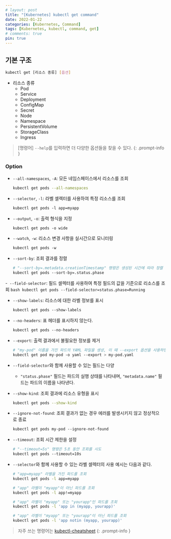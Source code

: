 ```yaml
---
# layout: post
title: "[Kubernetes] kubectl get command"
date: 2022-01-22
categories: [Kubernetes, Command]
tags: [Kubernetes, kubectl, command, get]
# comments: true
pin: true
---
```


## 기본 구조

```bash
kubectl get [리소스 종류] [옵션]
```

- 리소스 종류
    - Pod
    - Service
    - Deployment
    - ConfigMap
    - Secret
    - Node
    - Namespace
    - PersistentVolume
    - StorageClass
    - Ingress

> [명령어] `--help`를 입력하면 더 다양한 옵션들을 찾을 수 있다.
{: .prompt-info }

### Option

- `--all-namespaces`, `-A`: 모든 네임스페이스에서 리소스를 조회
    ```bash
    kubectl get pods --all-namespaces
    ```

- `--selector`, `-l`: 라벨 셀렉터를 사용하여 특정 리소스를 조회
    ```bash
    kubectl get pods -l app=myapp
    ```

- `--output`, `-o`: 출력 형식을 지정
    ```bash
    kubectl get pods -o wide
    ```

- `--watch`, `-w`: 리소스 변경 사항을 실시간으로 모니터링
    ```bash
    kubectl get pods -w
    ```

- `--sort-by`: 조회 결과를 정렬
    ```bash
    # "--sort-by=.metadata.creationTimestamp" 명령은 생성된 시간에 따라 정렬
    kubectl get pods --sort-by=.status.phase
    ```

-` --field-selector`: 필드 셀렉터를 사용하여 특정 필드의 값을 기준으로 리소스를 조회
    ```bash
    kubectl get pods --field-selector=status.phase=Running
    ```

- `--show-labels`: 리소스에 대한 라벨 정보를 표시
    ```bash
    kubectl get pods --show-labels
    ```

- `--no-headers`: 표 헤더를 표시하지 않는다.
    ```bash
    kubectl get pods --no-headers
    ```

- `--export`: 출력 결과에서 불필요한 정보를 제거
    ```bash
    # "my-pod" 이름을 가진 파드의 YAML 파일을 생성, 이 때 --export 옵션을 사용하면 출력 결과에서 상태 및 메타데이터와 같은 불필요한 정보가 제거
    kubectl get pod my-pod -o yaml --export > my-pod.yaml
    ```

- `--field-selector`와 함께 사용할 수 있는 필드는 다양
    - `"status.phase"` 필드는 파드의 실행 상태를 나타내며, `"metadata.name"` 필드는 파드의 이름을 나타낸다.

- `--show-kind`: 조회 결과에 리소스 유형을 표시
    ```bash
    kubectl get pods --show-kind
    ```

- `--ignore-not-found`: 조회 결과가 없는 경우 에러를 발생시키지 않고 정상적으로 종료
    ```bash
    kubectl get pods my-pod --ignore-not-found
    ```

- `--timeout`: 조회 시간 제한을 설정
    ```bash
    # "--timeout=5s" 명령은 5초 동안 조회를 시도
    kubectl get pods --timeout=10s
    ```

- `--selector`와 함께 사용할 수 있는 라벨 셀렉터의 사용 예시는 다음과 같다.
    ```bash
    # "app=myapp" 라벨을 가진 파드를 조회
    kubectl get pods -l app=myapp

    # "app" 라벨이 "myapp"이 아닌 파드를 조회
    kubectl get pods -l app!=myapp

    # "app" 라벨이 "myapp" 또는 "yourapp"인 파드를 조회
    kubectl get pods -l 'app in (myapp, yourapp)'

    # "app" 라벨이 "myapp" 또는 "yourapp"이 아닌 파드를 조회
    kubectl get pods -l 'app notin (myapp, yourapp)'
    ```

> 자주 쓰는 명령어는 [kubectl-cheatsheet](https://kubernetes.io/docs/reference/kubectl/cheatsheet/)
{: .prompt-info }